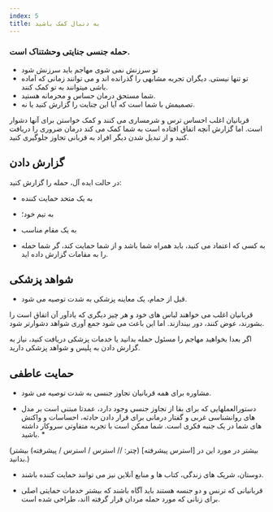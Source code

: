 ```yaml
---
index: 5
title: به دنبال کمک باشید
---
```

### حمله جنسی جنایتی وحشتناک است.

*   تو سرزنش نمی شوی مهاجم باید سرزنش شود
*   تو تنها نیستی. دیگران تجربه مشابهی را گذرانده اند و می توانند زمانی که آماده باشی میتوانند به تو کمک کنند.
* شما مستحق درمان حساس و محرمانه هستید.
*   تصمیمش با شما است که آیا این جنایت را گزارش کنید یا نه.

قربانیان اغلب احساس ترس و شرمساری می کنند و کمک خواستن برای آنها دشوار است. اما گزارش آنچه اتفاق افتاده است به شما کمک می کند درمان ضروری را دریافت کنید و  از تبدیل شدن دیگر افراد به قربانی تجاوز جلوگیری کنید.

## گزارش دادن

در حالت ایده آل، حمله را گزارش کنید:

*   به یک متحد حمایت کننده
*   به تیم خود؛
*   به یک مقام مناسب

* به کسی که اعتماد می کنید، باید همراه شما باشد و از شما حمایت کند، گر شما حمله را به مقامات گزارش داده اید. 

## شواهد پزشکی

*   قبل از حمام، یک معاینه پزشکی به شدت توصیه می شود.

قربانیان اغلب می خواهند لباس های خود و هر چیز دیگری که یادآور آن اتفاق است را بشورند، عوض کنند، دور بیندازند. اما این باعث می شود جمع آوری شواهد دشوارتر شود.

اگر بعدا بخواهید مهاجم را مسئول حمله بدانید یا خدمات پزشکی دریافت کنید، نیاز به گزارش دادن به پلیس و شواهد پزشکی دارید.

## حمایت عاطفی

*   مشاوره برای همه قربانیان تجاوز جنسی به شدت توصیه می شود.

* دستورالعملهایی که برای بقا از تجاوز جنسی وجود دارد، عمدتا مبتنی است بر مدل های روانشناسی غربی و گفتار درمانی برای قرار دادن حادثه، احساسات و واکنش های شما در یک جنبه فکری است. شما ممکن است با تجربه متفاوتی سروکار داشته باشید. *

(بیشتر در مورد این در [استرس پیشرفته] (چتر: // استرس / استرس / پیشرفته) بیشتر بدانید.)

* دوستان، شریک های زندگی، کتاب ها و منابع آنلاین نیز می توانند حمایت کننده باشند.

* قربانیانی که ترنس و دو جنسه هستند باید آگاه باشند که بیشتر خدمات حمایتی اصلی برای زنانی که مورد حمله مردان قرار گرفته ااند، طراحی شده است.